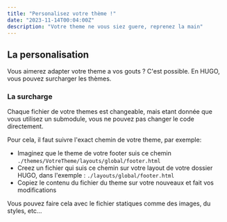 ```yaml
---
title: "Personalisez votre thème !"
date: "2023-11-14T00:04:00Z"
description: "Votre theme ne vous siez guere, reprenez la main"
---
```


## La personalisation

Vous aimerez adapter votre theme a vos gouts ? C'est possible.
En HUGO, vous pouvez surcharger les thèmes.

### La surcharge

Chaque fichier de votre themes est changeable, mais etant donnée que vous utilisez un submodule, vous ne pouvez pas changer le code directement.

Pour cela, il faut suivre l'exact chemin de votre theme, par exemple:

- Imaginez que le theme de votre footer suis ce chemin `./themes/VotreTheme/layouts/global/footer.html`
- Creez un fichier qui suis ce chemin sur votre layout de votre dossier HUGO, dans l'exemple : `./layouts/global/footer.html`
- Copiez le contenu du fichier du theme sur votre nouveaux et fait vos modifications

Vous pouvez faire cela avec le fichier statiques comme des images, du styles, etc...
